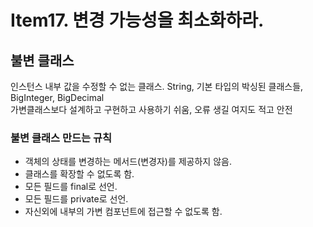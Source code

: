 # Item17. 변경 가능성을 최소화하라.

## 불변 클래스
인스턴스 내부 값을 수정할 수 없는 클래스. 
String, 기본 타입의 박싱된 클래스들, BigInteger, BigDecimal   
가변클래스보다 설계하고 구현하고 사용하기 쉬움, 오류 생길 여지도 적고 안전

### 불변 클래스 만드는 규칙
- 객체의 상태를 변경하는 메서드(변경자)를 제공하지 않음.
- 클래스를 확장할 수 없도록 함.
- 모든 필드를 final로 선언.
- 모든 필드를 private로 선언.
- 자신외에 내부의 가변 컴포넌트에 접근할 수 없도록 함.




